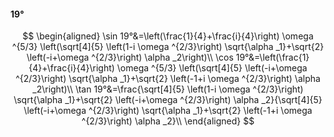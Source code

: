 #### 19°

$$
\begin{aligned}
\sin 19°&=\left(\frac{1}{4}+\frac{i}{4}\right) \omega ^{5/3} \left(\sqrt[4]{5} \left(1-i \omega ^{2/3}\right) \sqrt{\alpha _1}+\sqrt{2} \left(-i+\omega ^{2/3}\right)
\alpha _2\right)\\
\cos 19°&=\left(\frac{1}{4}+\frac{i}{4}\right) \omega ^{5/3} \left(\sqrt[4]{5} \left(-i+\omega ^{2/3}\right) \sqrt{\alpha _1}+\sqrt{2} \left(-1+i \omega ^{2/3}\right)
\alpha _2\right)\\
\tan 19°&=\frac{\sqrt[4]{5} \left(1-i \omega ^{2/3}\right) \sqrt{\alpha _1}+\sqrt{2} \left(-i+\omega ^{2/3}\right) \alpha _2}{\sqrt[4]{5} \left(-i+\omega ^{2/3}\right)
\sqrt{\alpha _1}+\sqrt{2} \left(-1+i \omega ^{2/3}\right) \alpha _2}\\
\end{aligned}
$$

